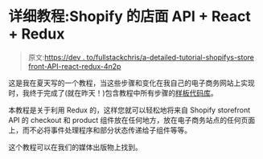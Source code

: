 # 详细教程:Shopify 的店面 API + React + Redux

> 原文:[https://dev . to/fullstackchris/a-detailed-tutorial-shopifys-store front-API-react-redux-4n2p](https://dev.to/fullstackchris/a-detailed-tutorial-shopifys-storefront-api--react--redux-4n2p)

这是我在夏天写的一个教程，当这些步骤和变化在我自己的电子商务网站上实现时，我终于完成了(就在昨天！)包含教程中所有步骤的[样板代码库](https://github.com/frewinchristopher/react-redux-shopify-storefront-api-example)。

本教程是关于利用 Redux 的，这样您就可以轻松地将来自 Shopify storefront API 的 checkout 和 product 组件放在任何地方，放在电子商务站点的任何页面上，而不必将事件处理程序和部分状态传递给子组件等等。

这个教程可以在我们的媒体出版物上找到。